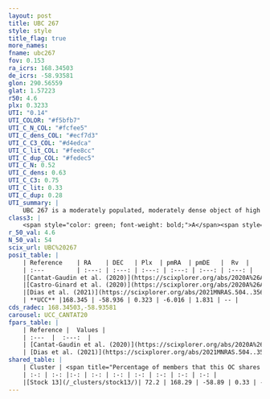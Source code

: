 ```yaml
---
layout: post
title: UBC 267
style: style
title_flag: true
more_names: 
fname: ubc267
fov: 0.153
ra_icrs: 168.34503
de_icrs: -58.93581
glon: 290.56559
glat: 1.57223
r50: 4.6
plx: 0.3233
UTI: "0.14"
UTI_COLOR: "#f5bfb7"
UTI_C_N_COL: "#fcfee5"
UTI_C_dens_COL: "#ecf7d3"
UTI_C_C3_COL: "#d4edca"
UTI_C_lit_COL: "#fee8cc"
UTI_C_dup_COL: "#fedec5"
UTI_C_N: 0.52
UTI_C_dens: 0.63
UTI_C_C3: 0.75
UTI_C_lit: 0.33
UTI_C_dup: 0.28
UTI_summary: |
    UBC 267 is a moderately populated, moderately dense object of high C3 quality. It is poorly studied in the literature.<br><br><span style="color: #99180f; font-weight: bold;">Warning: </span>This is possibly a duplicated object, which shares a significant percentage of members with at least one previously reported entry.
class3: |
    <span style="color: green; font-weight: bold;">A</span><span style="color: #FFC300; font-weight: bold;">B</span>
r_50_val: 4.6
N_50_val: 54
scix_url: UBC%20267
posit_table: |
    | Reference    | RA    | DEC   | Plx  | pmRA  | pmDE   |  Rv  |
    | :---         | :---: | :---: | :---: | :---: | :---: | :---: |
    |[Cantat-Gaudin et al. (2020)](https://scixplorer.org/abs/2020A%26A...640A...1C) | 168.283 | -58.901 | 0.311 | -6.016 | 1.809 | -- |
    |[Castro-Ginard et al. (2020)](https://scixplorer.org/abs/2020A%26A...635A..45C) | 168.305 | -58.883 | 0.309 | -6.013 | 1.823 | -- |
    |[Dias et al. (2021)](https://scixplorer.org/abs/2021MNRAS.504..356D) | 168.3 | -58.906 | 0.305 | -6.011 | 1.817 | -- |
    | **UCC** |168.345 | -58.936 | 0.323 | -6.016 | 1.831 | -- | 
cds_radec: 168.34503,-58.93581
carousel: UCC_CANTAT20
fpars_table: |
    | Reference |  Values |
    | :---  |  :---:  |
    | [Cantat-Gaudin et al. (2020)](https://scixplorer.org/abs/2020A%26A...640A...1C) | `AVNN=0.46, DMNN=11.92, AgeNN=7.11` |
    | [Dias et al. (2021)](https://scixplorer.org/abs/2021MNRAS.504..356D) | `Av=0.905, Dist=2877, logage=6.852, [Fe/H]=0.2` |
shared_table: |
    | Cluster | <span title="Percentage of members that this OC shares with the ones listed">%</span>   | RA   | DEC   | Plx   | pmRA  | pmDE  | Rv | UTI |
    | :-: | :-: |:-: | :-: | :-: | :-: | :-: | :-: | :-: |
    |[Stock 13](/_clusters/stock13/)| 72.2 | 168.29 | -58.89 | 0.33 | -6.03 | 1.9 | -13.12 |0.7 |
---
```

